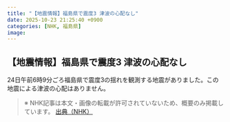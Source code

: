 ```yaml
---
title: "【地震情報】福島県で震度3 津波の心配なし"
date: 2025-10-23 21:25:40 +0900
categories: [NHK, 福島県]
image: 
---
```

## 【地震情報】福島県で震度3 津波の心配なし

24日午前6時9分ごろ福島県で震度3の揺れを観測する地震がありました。この地震による津波の心配はありません。

> ※ NHK記事は本文・画像の転載が許可されていないため、概要のみ掲載しています。
[出典（NHK）](http://www3.nhk.or.jp/news/html/20251024/k10014957721000.html)
